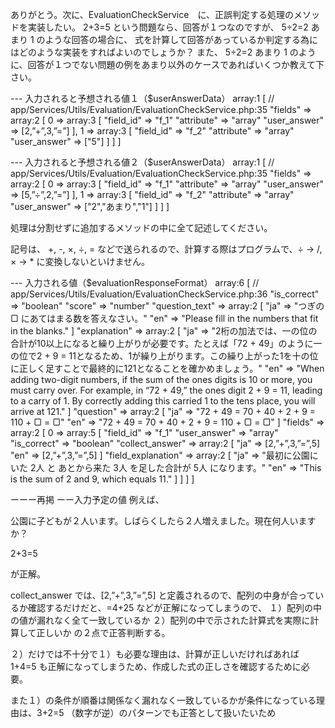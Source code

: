 ありがとう。次に、EvaluationCheckService　に、正誤判定する処理のメソッドを実装したい。
2+3=5
という問題なら、回答が１つなのですが、
5÷2=2 あまり 1
のような回答の場合に、
式を計算して回答があっているか判定する為にはどのような実装をすればよいのでしょうか？
また、
5÷2=2 あまり 1
のように、回答が１つでない問題の例をあまり以外のケースであればいくつか教えて下さい。

--- 入力されると予想される値１（$userAnswerData）
array:1 [ // app/Services/Utils/Evaluation/EvaluationCheckService.php:35
"fields" => array:2 [
0 => array:3 [
"field_id" => "f_1"
"attribute" => "array"
"user_answer" => [2,”+”,3,”=”]
],
1 => array:3 [
"field_id" => "f_2"
"attribute" => "array"
"user_answer" => ["5"]
]
]
]

--- 入力されると予想される値２（$userAnswerData）
array:1 [ // app/Services/Utils/Evaluation/EvaluationCheckService.php:35
"fields" => array:2 [
0 => array:3 [
"field_id" => "f_1"
"attribute" => "array"
"user_answer" => [5,”÷”,2,”=”]
],
1 => array:3 [
"field_id" => "f_2"
"attribute" => "array"
"user_answer" => ["2","あまり","1"]
]
]
]

処理は分割せずに追加するメソッドの中に全て記述してください。

記号は、
+, -, ×, ÷, =
などで送られるので、計算する際はプログラムで、÷ → /, × → * に変換しないといけません。

--- 入力される値（$evaluationResponseFormat）
array:6 [ // app/Services/Utils/Evaluation/EvaluationCheckService.php:36
"is_correct" => "boolean"
"score" => "number"
"question_text" => array:2 [
"ja" => "つぎの ▢ にあてはまる数を答えなさい。"
"en" => "Please fill in the numbers that fit in the blanks."
]
"explanation" => array:2 [
"ja" => "2桁の加法では、一の位の合計が10以上になると繰り上がりが必要です。たとえば「72 + 49」のように一の位で2 + 9 = 11となるため、1が繰り上がります。この繰り上がった1を十の位に正しく足すことで最終的に121となることを確かめましょう。"
"en" => "When adding two-digit numbers, if the sum of the ones digits is 10 or more, you must carry over. For example, in “72 + 49,” the ones digit 2 + 9 = 11, leading to a carry of 1. By correctly adding this carried 1 to the tens place, you will arrive at 121."
]
"question" => array:2 [
"ja" => "72 + 49 = 70 + 40 + 2 + 9 = 110 + ▢ = ▢"
"en" => "72 + 49 = 70 + 40 + 2 + 9 = 110 + ▢ = ▢"
]
"fields" => array:2 [
0 => array:5 [
"field_id" => "f_1"
"user_answer" => "array"
"is_correct" => "boolean"
"collect_answer" => array:2 [
"ja" => [2,”+”,3,”=”,5]
"en" => [2,”+”,3,”=”,5]
]
"field_explanation" => array:2 [
"ja" => "最初に公園にいた 2人 と あとから来た 3人 を足した合計が 5人 になります。"
"en" => "This is the sum of 2 and 9, which equals 11."
]
]
]
]


ーーー再掲
ーー入力予定の値
例えば、

公園に子どもが２人います。しばらくしたら２人増えました。現在何人いますか？

2+3=5

が正解。

collect_answer では、[2,”+”,3,”=”,5] と定義されるので、配列の中身が合っているか確認するだけだと、=4+25 などが正解になってしまうので、
１）配列の中の値が漏れなく全て一致しているか
２）配列の中で示された計算式を実際に計算して正しいか
の２点で正答判断する。

２）だけでは不十分で１）も必要な理由は、計算が正しいだければあれば 1+4=5 も正解になってしまうため、作成した式の正しさを確認するために必要。

また１）の条件が順番は関係なく漏れなく一致しているかが条件になっている理由は、3+2=5 （数字が逆）のパターンでも正答として扱いたいため
